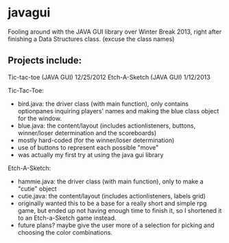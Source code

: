 javagui
=======

Fooling around with the JAVA GUI library over Winter Break 2013, right after finishing a Data Structures class.
(excuse the class names)

Projects include: 
----
Tic-tac-toe (JAVA GUI)  12/25/2012
Etch-A-Sketch (JAVA GUI) 1/12/2013

Tic-Tac-Toe:
- bird.java: the driver class (with main function), only contains optionpanes inquiring players' names and making the blue class object for the window.
- blue.java: the content/layout (includes actionlisteners, buttons, winner/loser determination and the scoreboards)
- mostly hard-coded (for the winner/loser determination)
- use of buttons to represent each possible "move"
- was actually my first try at using the java gui library

Etch-A-Sketch:
- hammie.java: the driver class (with main function), only to make a "cutie" object
- cutie.java: the content/layout (includes actionlisteners, labels grid)
- originally wanted this to be a base for a really short and simple rpg game, but ended up not having enough time to finish it, so I shortened it to an Etch-a-Sketch game instead. 
- future plans? maybe give the user more of a selection for picking and choosing the color combinations.
